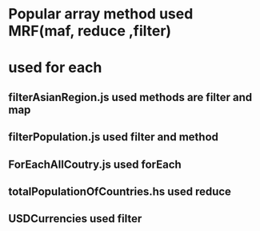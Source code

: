 # Popular array method used MRF(maf, reduce ,filter)
# used for each
## filterAsianRegion.js used methods are filter and map
## filterPopulation.js used filter and method
## ForEachAllCoutry.js used forEach
## totalPopulationOfCountries.hs used reduce
## USDCurrencies used filter
